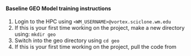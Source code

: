 #### Baseline GEO Model training instructions

1. Login to the HPC using ```<WM_USERNAME>@vortex.sciclone.wm.edu```
2. If this is your first time working on the project, make a new directory using: ```mkdir geo```
3. Switch into the geo directory using ```cd geo```
4. If this is your first time working on the project, pull the code from 
